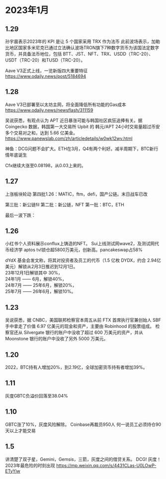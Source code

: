# 2023年1月
## 1.29
孙宇晨表示2023年的 KPI 是让 5 个国家采用 TRX 作为法币
此前波场表示，加勒比地区国家多米尼克已通过立法确认波场TRON旗下7种数字货币为该国法定数字货币，并具备法币地位，包括 BTT、JST、NFT、TRX、USDD（TRC-20）、USDT（TRC-20）和TUSD（TRC-20）。


Aave V3正式上线，一览新版四大重要特征
https://www.odaily.news/post/5184694
 

## 1.28
Aave V3已部署至以太坊主网，将全面降低所有功能的Gas成本
https://www.odaily.news/newsflash/311159

吴说获悉，有观点认为 APT 近日暴涨可能与韩国社区疯狂追捧有关。据 Coingecko 数据，韩国第一大交易所 Upbit 的 韩元/APT 24小时交易量超过币安多个交易对之和，达到 5.66 亿美金。https://www.panewslab.com/zh/articledetails/w0wk12wv.html

神鱼：DCG问题不会扩大。ETH在3月，Q4有两个利好。减半周期下，BTC新行情年底诞生

Cfx继续大涨至0.08198，从0.03上来的。

## 1.27
上涨板块轮动
第四批1.26：MATIC，ftm，defi，国产公链。末日战车已改

第三批：新公链fil
第二批：新公链，NFT
第一批：BTC，ETH

最后一波下跌：



## 1.26
小红书个人资料展示conflux上铸造的NFT。
Sui上线测试网wave2，及测试网代币经济学
aptos tvl锁仓超5800万美元，创新高。pancakeswap占58%

dYdX 基金会发文称，将其对投资者及员工的代币（1.5 亿枚 DYDX，约合 2.94亿美元）解锁从2月3日推迟到12月1日。  
23年12月1日解锁其中 30%，  
24年1月 —— 6月，解锁40%，  
24年7月 —— 25年6月，解锁20%，  
25年7月 —— 26年6月，解锁10%。

## 1.23
吴说获悉，据 CNBC，美国联邦检察官本周五从前 FTX 首席执行官兼创始人  SBF 手中拿走了价值 6.97 亿美元的现金和资产，主要由 Robinhood 的股票组成。 检察官还从 Silvergate 银行的账户中没收了超过 600 万美元的资产，并从 Moonstone 银行的账户中没收了另外 5000 万美元。


## 1.20
2022，BTC持有人增加20%，到2.19亿，全球加密货币持有者增加39%。


## 1.11
灰度GBTC负溢价回落至38.04%



## 1.10
GBTC涨了10%，灰度风险解除。
Coinbase再裁员950人
何一说员工必须持仓90天以上才能交易



## 1.5

讲清楚了双子星，Gemini，Gemsis，三箭，灰度之间的借贷关系。
DCG! 灰度！ 2023年最危险的时刻出现
https://mp.weixin.qq.com/s/4431CLas-U0LOwP-ETyYjw
